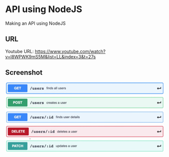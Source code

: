 # API using NodeJS
Making an API using NodeJS

## URL
Youtube URL: https://www.youtube.com/watch?v=l8WPWK9mS5M&list=LL&index=3&t=27s
## Screenshot
<p align="center"><img src="screenshots/shot_1.png"></p>
